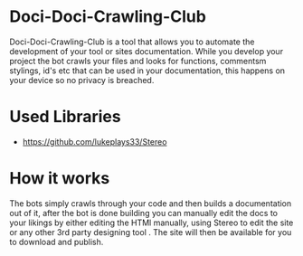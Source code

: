 # Doci-Doci-Crawling-Club
Doci-Doci-Crawling-Club is a tool that allows you to automate the development of your tool or sites documentation.
While you develop your project the bot crawls your files and looks for functions, commentsm stylings, id's etc that can be used in your documentation, this happens on your device so no privacy is breached.

# Used Libraries
* https://github.com/lukeplays33/Stereo

# How it works
The bots simply crawls through your code and then builds a documentation out of it, after the bot is done building you can manually edit the docs to your likings by either editing the HTMl manually, using Stereo to edit the site or any other 3rd party designing tool .
The site will then be available for you to download and publish.
